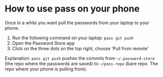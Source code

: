 # How to use pass on your phone

Once in a while you want pull the passwords from your laptop to your phone.

1. Run the following command on your laptop: `pass git push`
2. Open the Password Store app
3. Click on the three dots on the top right, choose 'Pull from remote'


Explanation: `pass git push` pushes the commits from `~/.password-store` (the repo where the passwords are saved) to `~/pass-repo` (bare repo. The repo where your phone is pulling from).
